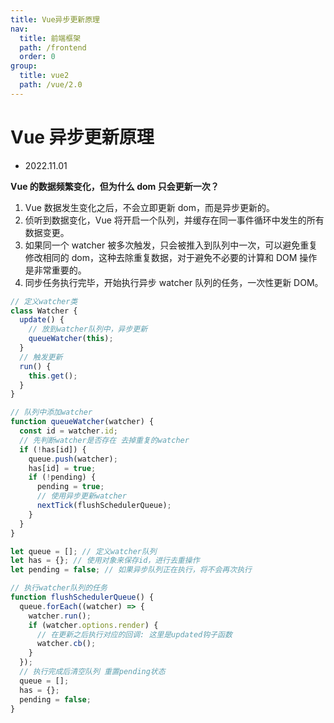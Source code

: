 ```yaml
---
title: Vue异步更新原理
nav:
  title: 前端框架
  path: /frontend
  order: 0
group:
  title: vue2
  path: /vue/2.0
---
```


# Vue 异步更新原理

- 2022.11.01

**Vue 的数据频繁变化，但为什么 dom 只会更新一次？**

1. Vue 数据发生变化之后，不会立即更新 dom，而是异步更新的。
2. 侦听到数据变化，Vue 将开启一个队列，并缓存在同一事件循环中发生的所有数据变更。
3. 如果同一个 watcher 被多次触发，只会被推入到队列中一次，可以避免重复修改相同的 dom，这种去除重复数据，对于避免不必要的计算和 DOM 操作是非常重要的。
4. 同步任务执行完毕，开始执行异步 watcher 队列的任务，一次性更新 DOM。

```js
// 定义watcher类
class Watcher {
  update() {
    // 放到watcher队列中，异步更新
    queueWatcher(this);
  }
  // 触发更新
  run() {
    this.get();
  }
}

// 队列中添加watcher
function queueWatcher(watcher) {
  const id = watcher.id;
  // 先判断watcher是否存在 去掉重复的watcher
  if (!has[id]) {
    queue.push(watcher);
    has[id] = true;
    if (!pending) {
      pending = true;
      // 使用异步更新watcher
      nextTick(flushSchedulerQueue);
    }
  }
}

let queue = []; // 定义watcher队列
let has = {}; // 使用对象来保存id，进行去重操作
let pending = false; // 如果异步队列正在执行，将不会再次执行

// 执行watcher队列的任务
function flushSchedulerQueue() {
  queue.forEach((watcher) => {
    watcher.run();
    if (watcher.options.render) {
      // 在更新之后执行对应的回调: 这里是updated钩子函数
      watcher.cb();
    }
  });
  // 执行完成后清空队列 重置pending状态
  queue = [];
  has = {};
  pending = false;
}
```
